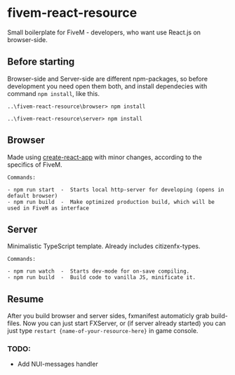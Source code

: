 # fivem-react-resource


Small boilerplate for FiveM - developers, who want use React.js on browser-side. 

## Before starting 

Browser-side and Server-side are different npm-packages, so before development you need open them both, and install dependecies with command `npm install`, like this. 

```
..\fivem-react-resource\browser> npm install
```
```
..\fivem-react-resource\server> npm install
```

## Browser 

Made using [create-react-app](https://create-react-app.dev) with minor changes, according to the specifics of FiveM. 

```
Commands: 

- npm run start  -  Starts local http-server for developing (opens in default browser)
- npm run build  -  Make optimized production build, which will be used in FiveM as interface
```

## Server

Minimalistic TypeScript template. Already includes citizenfx-types. 

```
Commands: 

- npm run watch  -  Starts dev-mode for on-save compiling. 
- npm run build  -  Build code to vanilla JS, minificate it. 
```



## Resume

After you build browser and server sides, fxmanifest automaticly grab build-files. Now you can just start FXServer, or (if server already started) you can just type `restart {name-of-your-resource-here}` in game console. 


### TODO: 
- Add NUI-messages handler
